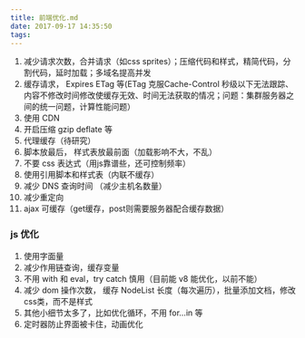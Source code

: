 ```yaml
---
title: 前端优化.md
date: 2017-09-17 14:35:50
tags:
---
```

1.  减少请求次数，合并请求（如css sprites）；压缩代码和样式，精简代码，分割代码，延时加载；多域名提高并发
2.  缓存请求， Expires  ETag 等(ETag 克服Cache-Control 秒级以下无法跟踪、内容不修改时间修改使缓存无效、时间无法获取的情况；问题：集群服务器之间的统一问题，计算性能问题）
3.  使用 CDN
4.  开启压缩 gzip deflate 等
5.  代理缓存（待研究）
6.  脚本放最后， 样式表放最前面（加载影响不大，不乱）
7.  不要 css 表达式（用js靠谱些，还可控制频率）
8.  使用引用脚本和样式表（内联不缓存）
9.  减少 DNS 查询时间 （减少主机名数量）
10. 减少重定向
11. ajax 可缓存（get缓存，post则需要服务器配合缓存数据）

###  js 优化
1.  使用字面量
2.  减少作用链查询，缓存变量
3.  不用 with 和 eval，try catch 慎用（目前能 v8 能优化，以前不能）
4.  减少 dom 操作次数， 缓存 NodeList 长度（每次遍历），批量添加文档，修改css类，而不是样式
5.  其他小细节太多了，比如优化循环，不用 for...in 等
6.  定时器防止界面被卡住，动画优化